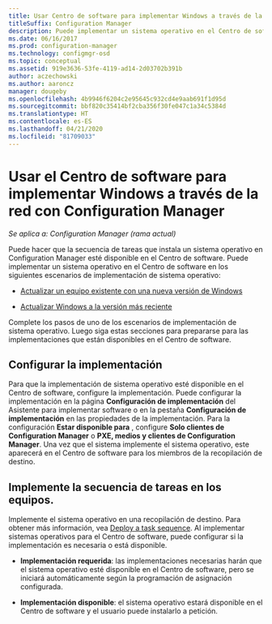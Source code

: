 ```yaml
---
title: Usar Centro de software para implementar Windows a través de la red
titleSuffix: Configuration Manager
description: Puede implementar un sistema operativo en el Centro de software para actualizar un equipo existente con una nueva versión de Windows o para actualizar Windows a la versión más reciente.
ms.date: 06/16/2017
ms.prod: configuration-manager
ms.technology: configmgr-osd
ms.topic: conceptual
ms.assetid: 919e3636-53fe-4119-ad14-2d03702b391b
author: aczechowski
ms.author: aaroncz
manager: dougeby
ms.openlocfilehash: 4b9946f6204c2e95645c932cd4e9aab691f1d95d
ms.sourcegitcommit: bbf820c35414bf2cba356f30fe047c1a34c5384d
ms.translationtype: HT
ms.contentlocale: es-ES
ms.lasthandoff: 04/21/2020
ms.locfileid: "81709033"
---
```

# <a name="use-software-center-to-deploy-windows-over-the-network-with-configuration-manager"></a>Usar el Centro de software para implementar Windows a través de la red con Configuration Manager

*Se aplica a: Configuration Manager (rama actual)*

Puede hacer que la secuencia de tareas que instala un sistema operativo en Configuration Manager esté disponible en el Centro de software. Puede implementar un sistema operativo en el Centro de software en los siguientes escenarios de implementación de sistema operativo:

-   [Actualizar un equipo existente con una nueva versión de Windows](refresh-an-existing-computer-with-a-new-version-of-windows.md)

-   [Actualizar Windows a la versión más reciente](upgrade-windows-to-the-latest-version.md)

Complete los pasos de uno de los escenarios de implementación de sistema operativo. Luego siga estas secciones para prepararse para las implementaciones que están disponibles en el Centro de software.

## <a name="configure-deployment-settings"></a>Configurar la implementación  
Para que la implementación de sistema operativo esté disponible en el Centro de software, configure la implementación. Puede configurar la implementación en la página **Configuración de implementación** del Asistente para implementar software o en la pestaña **Configuración de implementación** en las propiedades de la implementación. Para la configuración **Estar disponible para** , configure **Solo clientes de Configuration Manager** o **PXE, medios y clientes de Configuration Manager**. Una vez que el sistema implemente el sistema operativo, este aparecerá en el Centro de software para los miembros de la recopilación de destino.

##  <a name="deploy-the-task-sequence-to-computers"></a><a name="BKMK_Deploy"></a> Implemente la secuencia de tareas en los equipos.  
Implemente el sistema operativo en una recopilación de destino. Para obtener más información, vea [Deploy a task sequence](deploy-a-task-sequence.md). Al implementar sistemas operativos para el Centro de software, puede configurar si la implementación es necesaria o está disponible.

-   **Implementación requerida**: las implementaciones necesarias harán que el sistema operativo esté disponible en el Centro de software, pero se iniciará automáticamente según la programación de asignación configurada.

-   **Implementación disponible**: el sistema operativo estará disponible en el Centro de software y el usuario puede instalarlo a petición.
